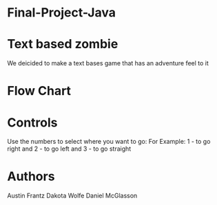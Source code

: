 # Final-Project-Java
# Text based zombie 
We deicided to make a text bases game that has an adventure feel to it 


# Flow Chart





# Controls
Use the numbers to select where you want to go:
For Example: 1 - to go right and 2 - to go left and 3 - to go straight



# Authors
Austin Frantz
Dakota Wolfe
Daniel McGlasson

